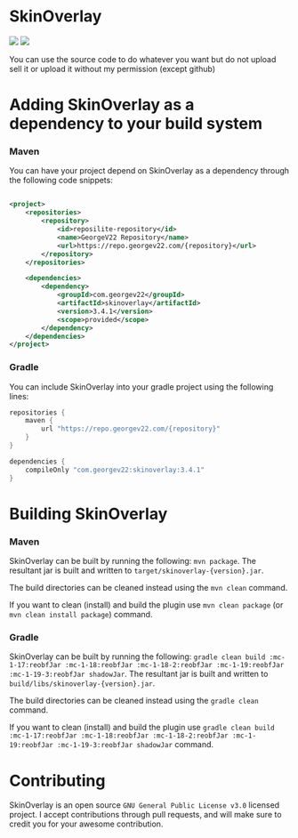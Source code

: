 # SkinOverlay
[![](https://img.shields.io/github/v/release/GeorgeV220/SkinOverlay?label=LATEST%20VERSION&style=for-the-badge)](https://github.com/GeorgeV220/SkinOverlay/releases/latest)
[![](https://img.shields.io/github/downloads/GeorgeV220/SkinOverlay/total?style=for-the-badge)](https://github.com/GeorgeV220/SkinOverlay/releases)

You can use the source code to do whatever you want but do not upload sell it or upload it without my permission (except
github)

# Adding SkinOverlay as a dependency to your build system

### Maven

You can have your project depend on SkinOverlay as a dependency through the following code snippets:

```xml

<project>
    <repositories>
        <repository>
            <id>reposilite-repository</id>
            <name>GeorgeV22 Repository</name>
            <url>https://repo.georgev22.com/{repository}</url>
        </repository>
    </repositories>

    <dependencies>
        <dependency>
            <groupId>com.georgev22</groupId>
            <artifactId>skinoverlay</artifactId>
            <version>3.4.1</version>
            <scope>provided</scope>
        </dependency>
    </dependencies>
</project>
```

### Gradle

You can include SkinOverlay into your gradle project using the following lines:

```groovy
repositories {
    maven {
        url "https://repo.georgev22.com/{repository}"
    }
}

dependencies {
    compileOnly "com.georgev22:skinoverlay:3.4.1"
}
```

# Building SkinOverlay

### Maven
SkinOverlay can be built by running the following: `mvn package`. The resultant jar is built and written
to `target/skinoverlay-{version}.jar`.

The build directories can be cleaned instead using the `mvn clean` command.

If you want to clean (install) and build the plugin use `mvn clean package` (or `mvn clean install package`) command.

### Gradle
SkinOverlay can be built by running the following: `gradle clean build :mc-1-17:reobfJar :mc-1-18:reobfJar :mc-1-18-2:reobfJar :mc-1-19:reobfJar :mc-1-19-3:reobfJar shadowJar`. The resultant jar is built and written
to `build/libs/skinoverlay-{version}.jar`.

The build directories can be cleaned instead using the `gradle clean` command.

If you want to clean (install) and build the plugin use `gradle clean build :mc-1-17:reobfJar :mc-1-18:reobfJar :mc-1-18-2:reobfJar :mc-1-19:reobfJar :mc-1-19-3:reobfJar shadowJar` command.

# Contributing

SkinOverlay is an open source `GNU General Public License v3.0` licensed project. I accept contributions through pull
requests, and will make sure to credit you for your awesome contribution.
